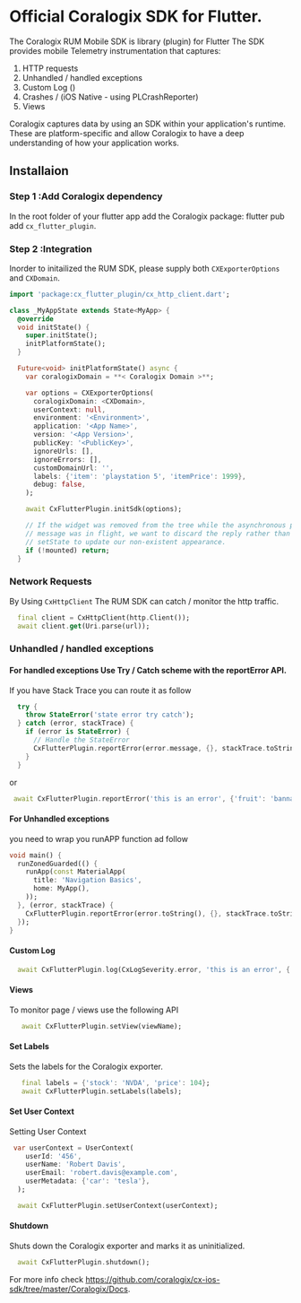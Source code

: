 # Official Coralogix SDK for Flutter.
The Coralogix RUM Mobile SDK is library (plugin) for Flutter
The SDK provides mobile Telemetry instrumentation that captures:

1. HTTP requests
2. Unhandled / handled exceptions
3. Custom Log ()
4. Crashes / (iOS Native - using PLCrashReporter)
5. Views

Coralogix captures data by using an SDK within your application's runtime. 
These are platform-specific and allow Coralogix to have a deep understanding of how your application works.

## Installaion 
### Step 1 :Add Coralogix dependency
In the root folder of your flutter app add the Coralogix package: flutter pub add ```cx_flutter_plugin```.

### Step 2 :Integration
Inorder to initailized the RUM SDK, please supply both ```CXExporterOptions``` and ```CXDomain```.
```Dart
import 'package:cx_flutter_plugin/cx_http_client.dart';

class _MyAppState extends State<MyApp> {
  @override
  void initState() {
    super.initState();
    initPlatformState();
  }

  Future<void> initPlatformState() async {
    var coralogixDomain = **< Coralogix Domain >**;

    var options = CXExporterOptions(
      coralogixDomain: <CXDomain>,
      userContext: null,
      environment: '<Environment>',
      application: '<App Name>',
      version: '<App Version>',
      publicKey: '<PublicKey>',
      ignoreUrls: [],
      ignoreErrors: [],
      customDomainUrl: '',
      labels: {'item': 'playstation 5', 'itemPrice': 1999},
      debug: false,
    );

    await CxFlutterPlugin.initSdk(options);

    // If the widget was removed from the tree while the asynchronous platform
    // message was in flight, we want to discard the reply rather than calling
    // setState to update our non-existent appearance.
    if (!mounted) return;
  }
```
### Network Requests
By Using ```CxHttpClient``` The RUM SDK can catch / monitor the http traffic.
```Dart
  final client = CxHttpClient(http.Client());
  await client.get(Uri.parse(url));
```
### Unhandled / handled exceptions
#### For handled exceptions Use Try / Catch scheme with the reportError API.
If you have Stack Trace you can route it as follow
```Dart
  try {
    throw StateError('state error try catch');
  } catch (error, stackTrace) {
    if (error is StateError) {
      // Handle the StateError
      CxFlutterPlugin.reportError(error.message, {}, stackTrace.toString());
    }
  }
```
or
```Dart
 await CxFlutterPlugin.reportError('this is an error', {'fruit': 'banna', 'price': 1.30}, "");
```
#### For Unhandled exceptions
you need to wrap you runAPP function ad follow
```Dart
void main() {
  runZonedGuarded(() {
    runApp(const MaterialApp(
      title: 'Navigation Basics',
      home: MyApp(),
    ));
  }, (error, stackTrace) {
    CxFlutterPlugin.reportError(error.toString(), {}, stackTrace.toString());
  });
}
```

#### Custom Log
```Dart
  await CxFlutterPlugin.log(CxLogSeverity.error, 'this is an error', {'fruit': 'banna', 'price': 1.30});
```
#### Views
To monitor page / views use the following API
```Dart
   await CxFlutterPlugin.setView(viewName);
```

#### Set Labels
Sets the labels for the Coralogix exporter.
```Dart
   final labels = {'stock': 'NVDA', 'price': 104};
   await CxFlutterPlugin.setLabels(labels);
```
#### Set User Context
Setting User Context
```Dart
 var userContext = UserContext(
    userId: '456',
    userName: 'Robert Davis',
    userEmail: 'robert.davis@example.com',
    userMetadata: {'car': 'tesla'},
  );

  await CxFlutterPlugin.setUserContext(userContext);
```
#### Shutdown
Shuts down the Coralogix exporter and marks it as uninitialized.
```Dart
  await CxFlutterPlugin.shutdown();
```

For more info check https://github.com/coralogix/cx-ios-sdk/tree/master/Coralogix/Docs. 


